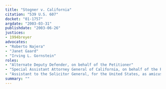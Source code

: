 ```yaml
---
title: "Stogner v. California"
citation: "539 U.S. 607"
docket: "01-1757"
argdate: "2003-03-31"
publishdate: "2003-06-26"
justices:
- 1994breyer
advocates:
- "Roberto Najera"
- "Janet Gaard"
- "Irving L. Gornstein"
roles:
- "Alternate Deputy Defender, on behalf of the Petitioner"
- "Special Assistant Attorney General of California, on behalf of the Respondent"
- "Assistant to the Solicitor General, for the United States, as amicus curiae, supporting the Respondent"
summary: ""
---
```


